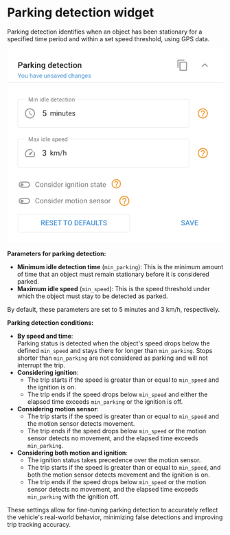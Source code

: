 # Parking detection widget

Parking detection identifies when an object has been stationary for a specified time period and within a set speed threshold, using GPS data.

![image-20240815-183001.png](../../location-and-movement/attachments/image-20240815-183001.png)

**Parameters for parking detection:**

* **Minimum idle detection time** (`min_parking`): This is the minimum amount of time that an object must remain stationary before it is considered parked.
* **Maximum idle speed** (`min_speed`): This is the speed threshold under which the object must stay to be detected as parked.

By default, these parameters are set to 5 minutes and 3 km/h, respectively.

**Parking detection conditions:**

* **By speed and time**:\
  Parking status is detected when the object's speed drops below the defined `min_speed` and stays there for longer than `min_parking`. Stops shorter than `min_parking` are not considered as parking and will not interrupt the trip.
* **Considering ignition**:
  * The trip starts if the speed is greater than or equal to `min_speed` and the ignition is on.
  * The trip ends if the speed drops below `min_speed` and either the elapsed time exceeds `min_parking` or the ignition is off.
* **Considering motion sensor**:
  * The trip starts if the speed is greater than or equal to `min_speed` and the motion sensor detects movement.
  * The trip ends if the speed drops below `min_speed` or the motion sensor detects no movement, and the elapsed time exceeds `min_parking`.
* **Considering both motion and ignition**:
  * The ignition status takes precedence over the motion sensor.
  * The trip starts if the speed is greater than or equal to `min_speed`, and both the motion sensor detects movement and the ignition is on.
  * The trip ends if the speed drops below `min_speed` or the motion sensor detects no movement, and the elapsed time exceeds `min_parking` with the ignition off.

These settings allow for fine-tuning parking detection to accurately reflect the vehicle's real-world behavior, minimizing false detections and improving trip tracking accuracy.
